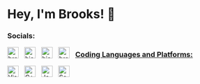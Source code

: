 # Hey, I'm Brooks! 👋

### Socials:

<a href="https://linkedin.com/in/brooks-jackson" target="blank"><img align="left" alt="brooks-jackson" width="26px" src="https://raw.githubusercontent.com/rahuldkjain/github-profile-readme-generator/master/src/images/icons/Social/linked-in-alt.svg" style="padding-right:10px;" /></a>
<a href="https://twitter.com/bjaxqq" target="blank"><img align="left" alt="bjaxqq" width="26px" src="https://raw.githubusercontent.com/rahuldkjain/github-profile-readme-generator/master/src/images/icons/Social/twitter.svg" style="padding-right:10px;" /></a>
<a href="https://discord.gg/bjaxqq#2552" target="blank"><img align="left" alt="bjaxqq#2552" width="26px" src="https://raw.githubusercontent.com/rahuldkjain/github-profile-readme-generator/master/src/images/icons/Social/discord.svg" style="padding-right:10px;" /></a>
<a href="https://instagram.com/brooks.a.jackson" target="blank"><img align="left" alt="brooks.a.jackson" width="26px" src="https://raw.githubusercontent.com/rahuldkjain/github-profile-readme-generator/master/src/images/icons/Social/instagram.svg" style="padding-right:10px;" />

### Coding Languages and Platforms:

<img align="left" alt="Visual Studio Code" width="26px" src="https://cdn.jsdelivr.net/gh/devicons/devicon/icons/vscode/vscode-original.svg" style="padding-right:10px;" />
<img align="left" alt="C++" width="26px" src="https://cdn.jsdelivr.net/gh/devicons/devicon/icons/cplusplus/cplusplus-original.svg" style="padding-right:10px;" />
<img align="left" alt="Java" width="26px" src="https://cdn.jsdelivr.net/gh/devicons/devicon/icons/java/java-original.svg" style="padding-right:10px;" />
<img align="left" alt="Scala" width="26px" src="https://cdn.jsdelivr.net/gh/devicons/devicon/icons/scala/scala-original.svg" style="padding-right:10px;" />